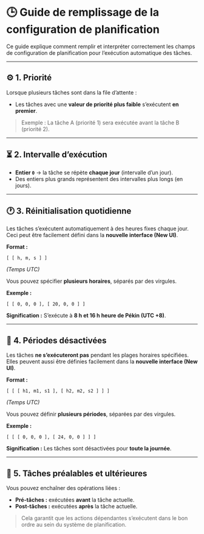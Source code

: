 
# 🕒 Guide de remplissage de la configuration de planification

Ce guide explique comment remplir et interpréter correctement les champs de configuration de planification pour l’exécution automatique des tâches.

---

## ⚙️ 1. Priorité

Lorsque plusieurs tâches sont dans la file d’attente :

* Les tâches avec une **valeur de priorité plus faible** s’exécutent **en premier**.

> Exemple :
> La tâche A (priorité 1) sera exécutée avant la tâche B (priorité 2).

---

## ⏳ 2. Intervalle d’exécution

* **Entier `0`** → la tâche se répète **chaque jour** (intervalle d’un jour).
* Des entiers plus grands représentent des intervalles plus longs (en jours).

---

## 🕐 3. Réinitialisation quotidienne

Les tâches s’exécutent automatiquement à des heures fixes chaque jour.
Ceci peut être facilement défini dans la **nouvelle interface (New UI)**.

**Format :**

```
[ [ h, m, s ] ]
```

*(Temps UTC)*

Vous pouvez spécifier **plusieurs horaires**, séparés par des virgules.

**Exemple :**

```
[ [ 0, 0, 0 ], [ 20, 0, 0 ] ]
```

**Signification :**
S’exécute à **8 h et 16 h heure de Pékin (UTC +8)**.

---

## 🚫 4. Périodes désactivées

Les tâches **ne s’exécuteront pas** pendant les plages horaires spécifiées.
Elles peuvent aussi être définies facilement dans la **nouvelle interface (New UI)**.

**Format :**

```
[ [ [ h1, m1, s1 ], [ h2, m2, s2 ] ] ]
```

*(Temps UTC)*

Vous pouvez définir **plusieurs périodes**, séparées par des virgules.

**Exemple :**

```
[ [ [ 0, 0, 0 ], [ 24, 0, 0 ] ] ]
```

**Signification :**
Les tâches sont désactivées pour **toute la journée**.

---

## 🔁 5. Tâches préalables et ultérieures

Vous pouvez enchaîner des opérations liées :

* **Pré-tâches :** exécutées **avant** la tâche actuelle.
* **Post-tâches :** exécutées **après** la tâche actuelle.

> Cela garantit que les actions dépendantes s’exécutent dans le bon ordre au sein du système de planification.
